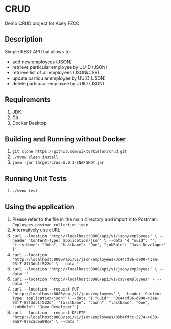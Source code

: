 # CRUD

Demo CRUD project for Axey FZCO

## Description

Simple REST API that allows to:

* add new employees (JSON)
* retrieve particular employee by UUID (JSON)
* retrieve list of all employees (JSON/CSV)
* update particular employee by UUID (JSON)
* delete particular employee by UUID (JSON)

## Requirements

1. JDK
2. Git
3. Docker Desktop

## Building and Running without Docker

1. `git clone https://github.com/wiktorkielar/crud.git`
2. `./mvnw clean install`
3. `java -jar target/crud-0.0.1-SNAPSHOT.jar`

## Running Unit Tests

1. `./mvnw test`

## Using the application

1. Please refer to the file in the main directory and import it to Postman: `Employees.postman_collection.json`
2. Alternatively use cURL
1. `curl --location 'http://localhost:8080/api/v1/json/employees' \
   --header 'Content-Type: application/json' \
   --data '{
   "uuid": "",
   "firstName": "John",
   "lastName": "Doe",
   "jobRole": "Java Developer"
   }'`
2. `curl --location 'http://localhost:8080/api/v1/json/employees/3c44cf86-d900-43aa-93f7-87f3db1f522d' \
   --data ''`
3. `curl --location 'http://localhost:8080/api/v1/json/employees' \
   --data ''`
4. `curl --location 'http://localhost:8080/api/v1/csv/employees' \
   --data ''`
5. `curl --location --request PUT 'http://localhost:8080/api/v1/json/employees' \
   --header 'Content-Type: application/json' \
   --data '{
   "uuid": "3c44cf86-d900-43aa-93f7-87f3db1f522d",
   "firstName": "Jaohn",
   "lastName": "Doe",
   "jobRole": "Java Developer"
   }'`
6. `curl --location --request DELETE 'http://localhost:8080/api/v1/json/employees/85b4ffcc-3274-4038-9a57-975c5dea98ce' \
   --data ''`